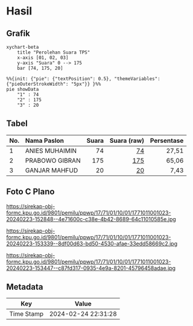 # Hasil

## Grafik

```mermaid
xychart-beta
    title "Perolehan Suara TPS"
    x-axis [01, 02, 03]
    y-axis "Suara" 0 --> 175
    bar [74, 175, 20]
```

```mermaid
%%{init: {"pie": {"textPosition": 0.5}, "themeVariables": {"pieOuterStrokeWidth": "5px"}} }%%
pie showData
    "1" : 74
    "2" : 175
    "3" : 20
```

## Tabel

| No. | Nama Paslon    | Suara | Suara (raw) | Persentase |
|:--- |:-------------- | -----:| -----------:| ----------:|
| 1   | ANIES MUHAIMIN | 74    | [74][p-1]   | 27,51      |
| 2   | PRABOWO GIBRAN | 175   | [175][p-2]  | 65,06      |
| 3   | GANJAR MAHFUD  | 20    | [20][p-3]   | 7,43       |


[p-1]: https://github.com/gigit-pemilu/pemilu-2024-17-bengkulu/blob/main/pilpres/hitung-suara/sub/17-bengkulu/sub/71-kota-bengkulu/sub/01-selebar/sub/1001-pagar-dewa/sub/023-tps/sub/paslon-1.txt
[p-2]: https://github.com/gigit-pemilu/pemilu-2024-17-bengkulu/blob/main/pilpres/hitung-suara/sub/17-bengkulu/sub/71-kota-bengkulu/sub/01-selebar/sub/1001-pagar-dewa/sub/023-tps/sub/paslon-2.txt
[p-3]: https://github.com/gigit-pemilu/pemilu-2024-17-bengkulu/blob/main/pilpres/hitung-suara/sub/17-bengkulu/sub/71-kota-bengkulu/sub/01-selebar/sub/1001-pagar-dewa/sub/023-tps/sub/paslon-3.txt

## Foto C Plano

https://sirekap-obj-formc.kpu.go.id/9801/pemilu/ppwp/17/71/01/10/01/1771011001023-20240223-152848--4e71600c-c38e-4b42-8689-64c11010585e.jpg

https://sirekap-obj-formc.kpu.go.id/9801/pemilu/ppwp/17/71/01/10/01/1771011001023-20240223-153339--8df00d63-bd50-4530-afae-33edd58669c2.jpg

https://sirekap-obj-formc.kpu.go.id/9801/pemilu/ppwp/17/71/01/10/01/1771011001023-20240223-153447--c87fd317-0935-4e9a-8201-45796458adae.jpg


## Metadata

| Key        | Value               |
| ---------- | ------------------- |
| Time Stamp | 2024-02-24 22:31:28 |



